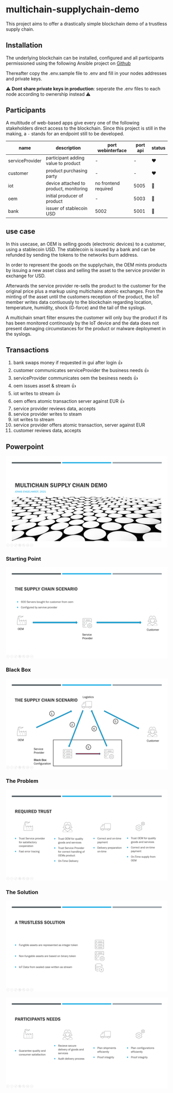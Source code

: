 # multichain-supplychain-demo
This project aims to offer a drastically simple blockchain demo of a trustless supply chain.

## Installation
The underlying blockchain can be installed, configured and all participants permissioned using the following Ansible project on [Github](https://github.com/joengelh/multichain-ansible-automation)

Thereafter copy the .env.sample file to .env and fill in your nodes addresses and private keys.

:warning: **Dont share private keys in production**: seperate the .env files to each node according to ownership instead :warning:

## Participants
A multitude of web-based apps give every one of the following stakeholders direct access to the blockchain.
Since this project is still in the making, a ```-``` stands for an endpoint still to be developed.

name | description | port webinterface | port api | status
-----|-------------|-------------------|----------|-------
serviceProvider | participant adding value to product | - | - | :heart:
customer | product purchasing party | - | - | :heart:
iot | device attached to product, monitoring | no frontend required | 5005 | :green_heart:
oem | initial producer of product | - | 5003 | :yellow_heart:
bank | issuer of stablecoin USD | 5002 | 5001 | :green_heart:

## use case

In this usecase, an OEM is selling goods (electronic devices) to a customer, using a stablecoin USD.
The stablecoin is issued by a bank and can be refunded by sending the tokens to the networks burn address.

In order to represent the goods on the supplychain, the OEM mints products by issuing a new asset class and selling the asset to the service provider in exchange for USD.

Afterwards the service provider re-sells the product to the customer for the original price plus a markup using multichains atomic exchanges.
Fron the minting of the asset until the customers reception of the product, the IoT member writes data contiuously to the blockchain regarding location, temperature, humidity, shock (G-force) and the tail of the syslogs.

A multichain smart filter ensures the customer will only buy the product if its has been monitored continously by the IoT device and the data does not present damaging circumstances for the product or malware deployment in the syslogs.

## Transactions

1. bank swaps money if requested in gui after login :thumbsup:
2. customer communicates serviceProvider the business needs :thumbsup:
3. serviceProvider communicates oem the besiness needs :thumbsup:
4. oem issues asset & stream :thumbsup:
5. iot writes to stream :thumbsup:
6. oem offers atomic transaction server against EUR :thumbsup:
7. service provider reviews data, accepts
8. service provider writes to steam
9. iot writes to stream
10. service provider offers atomic transaction, server against EUR
11. customer reviews data, accepts

## Powerpoint

![Title](images/slide1.PNG)

### Starting Point

![Starting Point](images/slide2.PNG)

### Black Box

![Black Box](images/slide3.PNG)

### The Problem

![The Problem](images/slide4.PNG)

### The Solution

![The Solution](images/slide5.PNG)

![Needs Met](images/slide6.PNG)

